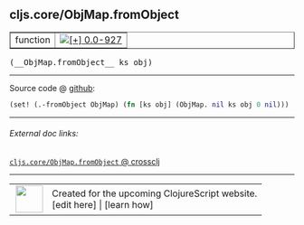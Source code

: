 ## cljs.core/ObjMap.fromObject



 <table border="1">
<tr>
<td>function</td>
<td><a href="https://github.com/cljsinfo/cljs-api-docs/tree/0.0-927"><img valign="middle" alt="[+] 0.0-927" title="Added in 0.0-927" src="https://img.shields.io/badge/+-0.0--927-lightgrey.svg"></a> </td>
</tr>
</table>


 <samp>
(__ObjMap.fromObject__ ks obj)<br>
</samp>

---







Source code @ [github](https://github.com/clojure/clojurescript/blob/r3165/src/cljs/cljs/core.cljs#L5457):

```clj
(set! (.-fromObject ObjMap) (fn [ks obj] (ObjMap. nil ks obj 0 nil)))
```

<!--
Repo - tag - source tree - lines:

 <pre>
clojurescript @ r3165
└── src
    └── cljs
        └── cljs
            └── <ins>[core.cljs:5457](https://github.com/clojure/clojurescript/blob/r3165/src/cljs/cljs/core.cljs#L5457)</ins>
</pre>

-->

---



###### External doc links:

[`cljs.core/ObjMap.fromObject` @ crossclj](http://crossclj.info/fun/cljs.core.cljs/ObjMap.fromObject.html)<br>

---

 <table>
<tr><td>
<img valign="middle" align="right" width="48px" src="http://i.imgur.com/Hi20huC.png">
</td><td>
Created for the upcoming ClojureScript website.<br>
[edit here] | [learn how]
</td></tr></table>

[edit here]:https://github.com/cljsinfo/cljs-api-docs/blob/master/cljsdoc/cljs.core_ObjMapDOTfromObject.cljsdoc
[learn how]:https://github.com/cljsinfo/cljs-api-docs/wiki/cljsdoc-files

<!--

This information was too distracting to show to readers, but I'll leave it
commented here since it is helpful to:

- pretty-print the data used to generate this document
- and show how to retrieve that data



The API data for this symbol:

```clj
{:ns "cljs.core",
 :name "ObjMap.fromObject",
 :signature ["[ks obj]"],
 :history [["+" "0.0-927"]],
 :parent-type "ObjMap",
 :type "function",
 :full-name-encode "cljs.core_ObjMapDOTfromObject",
 :source {:code "(set! (.-fromObject ObjMap) (fn [ks obj] (ObjMap. nil ks obj 0 nil)))",
          :title "Source code",
          :repo "clojurescript",
          :tag "r3165",
          :filename "src/cljs/cljs/core.cljs",
          :lines [5457]},
 :full-name "cljs.core/ObjMap.fromObject"}

```

Retrieve the API data for this symbol:

```clj
;; from Clojure REPL
(require '[clojure.edn :as edn])
(-> (slurp "https://raw.githubusercontent.com/cljsinfo/cljs-api-docs/catalog/cljs-api.edn")
    (edn/read-string)
    (get-in [:symbols "cljs.core/ObjMap.fromObject"]))
```

-->
